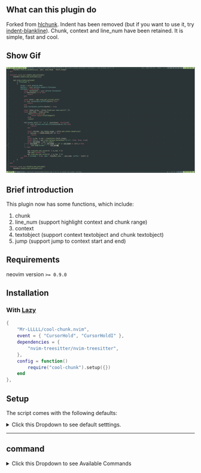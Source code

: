 ## What can this plugin do

Forked from [hlchunk](https://github.com/shellRaining/hlchunk.nvim). Indent has been removed (but if you want to use it, try [indent-blankline](https://github.com/lukas-reineke/indent-blankline.nvim)). Chunk, context and line_num have been retained. It is simple, fast and cool.

## Show Gif

![Screencasts](https://github.com/Mr-LLLLL/media/blob/master/cool-chunk/cool-chunk.gif)

## Brief introduction

This plugin now has some functions, which include:

1. chunk
2. line_num (support highlight context and chunk range)
3. context
4. textobject (support context textobject and chunk textobject)
5. jump (support jump to context start and end)

## Requirements

neovim version `>= 0.9.0`

## Installation

### With [Lazy](https://github.com/fork/lazy.nvim)

```lua
{
    "Mr-LLLLL/cool-chunk.nvim",
    event = { "CursorHold", "CursorHoldI" },
    dependencies = {
        "nvim-treesitter/nvim-treesitter",
    },
    config = function()
        require("cool-chunk").setup({})
    end
},
```

## Setup

The script comes with the following defaults:

<details>
<summary>Click this Dropdown to see default setttings.</summary>

```lua
{
    chunk = {
        notify = true,
        support_filetypes = ft.support_filetypes, -- ft = require("cool-chunk.utils.filetype").support_filetypes
        exclude_filetypes = ft.exclude_filetypes,
        hl_group = {
            chunk = "CursorLineNr",
            error = "Error",
        },
        chars = {
            horizontal_line = "─",
            vertical_line = "│",
            left_top = "╭",
            left_bottom = "╰",
            left_arrow = "<",
            bottom_arrow = "v",
            right_arrow = ">",
        },
        textobject = "ah",
        animate_duration = 200, -- if don't want to animation, set to 0.
        fire_event = { "CursorHold", "CursorHoldI" },
    },
    context = {
        notify = true,
        chars = {
            "│",
        },
        hl_group = {
            context = "LineNr",
        },
        exclude_filetypes = ft.exclude_filetypes,
        support_filetypes = ft.support_filetypes,
        textobject = "ih",
        jump_support_filetypes = { "lua", "python" },
        jump_start = "[{",
        jump_end = "]}",
        fire_event = { "CursorHold", "CursorHoldI" },
    },
    line_num = {
        notify = true,
        hl_group = {
            chunk = "CursorLineNr",
            context = "LineNr",
            error = "Error",
        },
        support_filetypes = ft.support_filetypes,
        exclude_filetypes = ft.exclude_filetypes,
        fire_event = { "CursorHold", "CursorHoldI" },
    }
}
```
</details>

<hr>

## command

<details>
<summary>Click this Dropdown to see Available Commands</summary>

This plugin provides some commands to switch plugin status, which are listed below:

- EnableCC
- DisableCC
- EnableCCChunk
- DisableCCChunk
- EnableCCContext
- DisableCCContext
- EnableCCLineNum
- DisableCCLineNum

</details>
